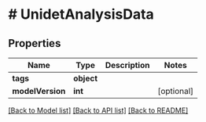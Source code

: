# # UnidetAnalysisData

## Properties

| Name        | Type          | Description   | Notes         |
|------------ | ------------- | ------------- | ------------- |
| **tags** | **object** |  | |
| **modelVersion** | **int** |  | [optional] |

[[Back to Model list]](../../README.md#models)
[[Back to API list]](../../README.md#api-endpoints)
[[Back to README]](../../README.md)
